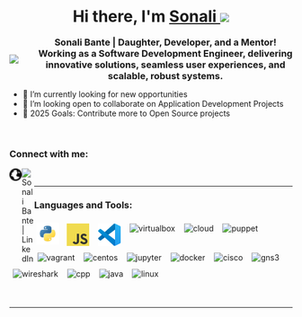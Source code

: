 <div align="center">
   <h1>Hi there, I'm <a href="https://sonalibante.tech">Sonali </a> <img src="https://media.giphy.com/media/hvRJCLFzcasrR4ia7z/giphy.gif" width="25px"> </h1>
</div>

<div align="center" style="display: flex; align-items: center; justify-content: center;">
    <h3 style="display: flex; align-items: center; margin: 0;">
        <img src="https://sonalibante.tech/wp-content/uploads/2024/06/13.gif" width="100" style="vertical-align: middle; margin-right: 10px;">
        Sonali Bante | Daughter, Developer, and a Mentor! 
        <br>
        Working as a Software Development Engineer, delivering innovative solutions, seamless user experiences, and scalable, robust systems.
    </h3>
</div>

- 🔭 I’m currently looking for new opportunities
- 👯 I’m looking open to collaborate on Application Development Projects
- 🥅 2025 Goals: Contribute more to Open Source projects

</br>

### Connect with me:

[<img align="left" alt="https://sonalibante.tech/" width="22px" src="https://raw.githubusercontent.com/iconic/open-iconic/master/svg/globe.svg" />][website]
[<img align="left" alt="Sonali Bante | LinkedIn" width="22px" src="https://cdn.jsdelivr.net/npm/simple-icons@v3/icons/linkedin.svg" />][linkedin]

</br>

---

### Languages and Tools:


<p align="left">
 
<img src="https://raw.githubusercontent.com/github/explore/80688e429a7d4ef2fca1e82350fe8e3517d3494d/topics/python/python.png" alt="Python" height="40" style="vertical-align:top; margin:4px">
<img src="https://raw.githubusercontent.com/github/explore/80688e429a7d4ef2fca1e82350fe8e3517d3494d/topics/javascript/javascript.png" alt="Javascript" height="40" style="vertical-align:top; margin:6px">
<img src="https://raw.githubusercontent.com/github/explore/80688e429a7d4ef2fca1e82350fe8e3517d3494d/topics/visual-studio-code/visual-studio-code.png" alt="VS Code" height="40" style="vertical-align:top; margin:6px">
<img src="https://user-images.githubusercontent.com/35185184/107476135-e3429980-6b3a-11eb-8cb2-d241e5663ebc.png" alt="virtualbox" height="40" style="vertical-align:top; margin:6px">
<img src="https://user-images.githubusercontent.com/35185184/107475807-55ff4500-6b3a-11eb-9451-86e1c9beeb62.jpg" alt="cloud" height="40" style="vertical-align:top; margin:6px">
<img src="https://user-images.githubusercontent.com/35185184/107476210-feada480-6b3a-11eb-8efb-b9d938aa3c59.jpg" alt="puppet" height="40" style="vertical-align:top; margin:6px">
<img src="https://user-images.githubusercontent.com/35185184/107476899-61ec0680-6b3c-11eb-9319-592331f8c283.png" alt="vagrant" height="40" style="vertical-align:top; margin:6px">
<img src="https://user-images.githubusercontent.com/35185184/107477154-e048a880-6b3c-11eb-926d-9f46b6434337.png" alt="centos" height="40" style="vertical-align:top; margin:6px">
<img src="https://user-images.githubusercontent.com/35185184/107477275-1554fb00-6b3d-11eb-88fd-4fda260abc70.png" alt="jupyter" height="40" style="vertical-align:top; margin:6px">
<img src="https://user-images.githubusercontent.com/35185184/107477394-47fef380-6b3d-11eb-9e63-fd15f905a358.png" alt="docker" height="40" style="vertical-align:top; margin:6px">
<img src="https://user-images.githubusercontent.com/35185184/107477590-9b714180-6b3d-11eb-82c0-38db203ec54a.png" alt="cisco" height="40" style="vertical-align:top; margin:6px">
<img src="https://user-images.githubusercontent.com/35185184/107477734-e723eb00-6b3d-11eb-8185-b7446efc7d7c.png" alt="gns3" height="40" style="vertical-align:top; margin:6px">
<img src="https://user-images.githubusercontent.com/35185184/107477952-497ceb80-6b3e-11eb-825d-5e2853c0d1d7.png" alt="wireshark" height="40" style="vertical-align:top; margin:6px">
<img src="https://user-images.githubusercontent.com/35185184/107478088-877a0f80-6b3e-11eb-8cb5-4f53937fdced.png" alt="cpp" height="40" style="vertical-align:top; margin:6px">
<img src="https://user-images.githubusercontent.com/35185184/107478251-c60fca00-6b3e-11eb-8106-dc27ce500009.png" alt="java" height="40" style="vertical-align:top; margin:6px">
<img src="https://user-images.githubusercontent.com/35185184/107478413-0c652900-6b3f-11eb-9af9-373fd23d82db.png" alt="linux" height="40" style="vertical-align:top; margin:6px">



</p>

</br>

---



[website]: https://sonalibante.tech/
[linkedin]: https://www.linkedin.com/in/sonalibante/
